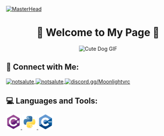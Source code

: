 <!-- Header with Animated GIF -->
[![MasterHead](https://lh3.googleusercontent.com/-e_dRTql2WWI/VBMNS2bgfzI/AAAAAAAAHZ4/LzN42ndcdhM/s0/Sword%2520Art%2520Online%2520Gif%2520Animado%252010.gif)](https://rishavchanda.io)

<!-- Title Section -->
<h1 align="center">🌟 Welcome to My Page 🌟</h1>

<p align="center">
  <img src="https://media.giphy.com/media/mCRJDo24UvJMA/giphy.gif" alt="Cute Dog GIF" width="200"/>
</p>

<!-- Social Links Section -->
<h2 align="left">🤝 Connect with Me:</h2>
<p align="left">
  <a href="https://dev.to/notsalute" target="blank">
    <img align="center" src="https://raw.githubusercontent.com/rahuldkjain/github-profile-readme-generator/master/src/images/icons/Social/devto.svg" alt="notsalute" height="30" width="40" />
  </a>
  <a href="https://www.youtube.com/c/https://www.youtube.com/channel/ucgv9io7fyccvjybbsges2bg" target="blank">
    <img align="center" src="https://raw.githubusercontent.com/rahuldkjain/github-profile-readme-generator/master/src/images/icons/Social/youtube.svg" alt="notsalute" height="30" width="40" />
  </a>
  <a href="https://discord.gg/discord.gg/Moonlightvrc" target="blank">
    <img align="center" src="https://raw.githubusercontent.com/rahuldkjain/github-profile-readme-generator/master/src/images/icons/Social/discord.svg" alt="discord.gg/Moonlightvrc" height="30" width="40" />
  </a>
</p>

<!-- Languages and Tools Section -->
<h2 align="left">💻 Languages and Tools:</h2>
<p align="left">
  <a href="https://www.w3schools.com/cs/" target="_blank" rel="noreferrer">
    <img src="https://raw.githubusercontent.com/devicons/devicon/master/icons/csharp/csharp-original.svg" alt="csharp" width="40" height="40"/>
  </a>
  <a href="https://www.python.org" target="_blank" rel="noreferrer">
    <img src="https://raw.githubusercontent.com/devicons/devicon/master/icons/python/python-original.svg" alt="python" width="40" height="40"/>
  </a>
  <a href="https://isocpp.org/" target="_blank" rel="noreferrer">
    <img src="https://raw.githubusercontent.com/devicons/devicon/master/icons/cplusplus/cplusplus-original.svg" alt="cplusplus" width="40" height="40"/>
  </a>
</p>
